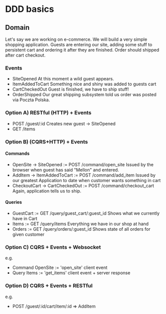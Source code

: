 # DDD basics

## Domain
Let's say we are working on e-commerce. We will build a very simple shopping application. Guests are entering our site, adding some stuff to persistent cart and ordering it after they are finished. Order should shipped after cart checkout.
### Events
* SiteOpened
  At this moment a wild guest appears.
* ItemAddedToCart
  Something nice and shiny was added to guests cart
* CartCheckedOut
  Guest is finished, we have to ship stuff!
* OrderShipped
  Our great shipping subsystem told us order was posted via Poczta Polska.

### Option A) RESTful (HTTP) + Events
* POST /guest/:id
  Creates new guest -> SiteOpened
* GET /items

### Option B) (CQRS+HTTP) + Events
#### Commands
* OpenSite -> SiteOpened := POST /command/open_site
  Issued by the browser when guest has said "Mellon" and entered.
* AddItem -> ItemAddedToCart := POST /command/add_item
  Issued by our greatest Application to date when customer wants something in cart
* CheckoutCart -> CartCheckedOut := POST /command/checkout_cart
  Again, application tells us to ship.
#### Queries
* GuestCart := GET /query/guest_cart/:guest_id
  Shows what we currently have in Cart
* Items := GET /query/items
  Everything we have in our shop at hand
* Orders := GET /query/orders/:guest_id
  Shows state of all orders for given customer

### Option C) CQRS + Events + Websocket
e.g.
* Command OpenSite := 'open_site' client event
* Query Items := 'get_items' client event + server response

### Option D) CQRS + Events + RESTful
e.g.
* POST /guest/:id/cart/item/:id => AddItem
